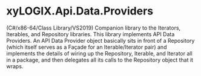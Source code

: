 # xyLOGIX.Api.Data.Providers
(C#/x86-64/Class Library/VS2019) Companion library to the Iterators, Iterables, and Repository libraries.  This library implements API Data Providers. An API Data Provider object basically sits in front of a Repository (which itself serves as a Façade for an Iterable/Iterator pair) and implements the details of wiring up the Repository, Iterable, and Iterator all in a package, and then delegates all its calls to the Repository object that it wraps.
